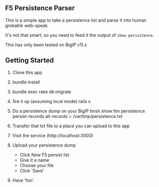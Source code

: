 F5 Persistence Parser
---------------------

This is a simple app to take a persistence list and parse it into human grokable web-speak.

It's not that smart, so you need to feed it the output of `show persistence`.  

This has only been tested on BigIP v11.x

Getting Started
---------------------

1. Clone this app

2. bundle install

3. bundle exec rake db:migrate

4. fire it up (assuming local mode)
    rails s

4. Do a persistence dump on your BigIP
    tmsh show ltm persistence persist-records all-records > /var/tmp/persistence.txt

5. Transfer that txt file to a place you can upload to this app

6. Visit the service (http://localhost:3000)

7. Upload your persistence dump
    - Click New F5 persist list
    - Give it a name
    - Choose your file
    - Click 'Save'

8. Have 'fun'